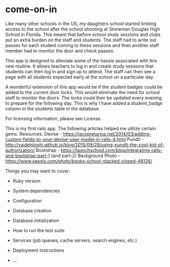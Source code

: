 # come-on-in

Like many other schools in the US, my daughters school started limiting access to the school after the school shooting at Stoneman Douglas High School in Florida.  This meant that before school study sessions and clubs put an extra burden on the staff and students.  The staff had to write out passes for each student coming to these sessions and then another staff member had to monitor the door and check passes.  

This app is designed to alleviate some of the hassle associated with this new routine.  It allows teachers to log in and create study sessions that students can then log in and sign up to attend.  The staff can then see a page with all students expected early at the school on a particular day.  

A wonderful extension of this app would be if the student badges could be added to the current door locks.  This would eliminate the need for school staff to monitor the doors.  The locks could then be updated every evening to prepare for the following day.  This is why I have added a student_badge column in the students table in the database.  

For licensing information, please see License.

This is my first rails app.  The following articles helped me utilize certain gems.
Resources:
Devise - https://jacopretorius.net/2014/03/adding-custom-fields-to-your-devise-user-model-in-rails-4.html
Pundit -
http://vaidehijoshi.github.io/blog/2015/09/29/using-pundit-the-cool-kid-of-authorization/
Bootstrap -
https://launchschool.com/blog/integrating-rails-and-bootstrap-part-1  (and part-2)
Background Photo -
https://www.pexels.com/photo/books-school-stacked-closed-48126/


Things you may want to cover:

* Ruby version

* System dependencies

* Configuration

* Database creation

* Database initialization

* How to run the test suite

* Services (job queues, cache servers, search engines, etc.)

* Deployment instructions

* ...
